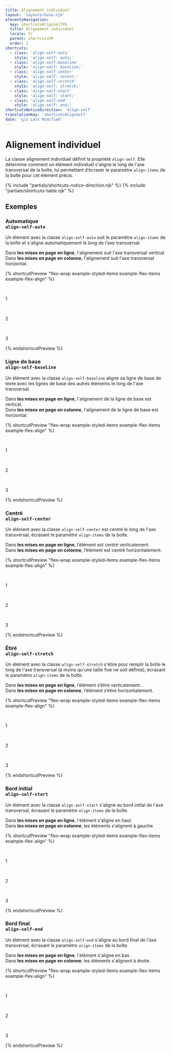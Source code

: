 ```yaml
---
title: Alignement individuel
layout: 'layouts/base.njk'
eleventyNavigation:
  key: shortcutsAlignSelfFR
  title: Alignement individuel
  locale: fr
  parent: shortcutsFR
  order: 1
shortcuts:
  - class: 'align-self-auto'
    style: 'align-self: auto;'
  - class: 'align-self-baseline'
    style: 'align-self: baseline;'
  - class: 'align-self-center'
    style: 'align-self: center;'
  - class: 'align-self-stretch'
    style: 'align-self: stretch;'
  - class: 'align-self-start'
    style: 'align-self: start;'
  - class: 'align-self-end'
    style: 'align-self: end;'
shortcutsNoticeDirection: 'align-self'
translationKey: 'shortcutsAlignSelf'
date: 'git Last Modified'
---
```


# Alignement individuel

La classe alignement individuel définit la propriété `align-self`. Elle détermine comment un élément individuel s'aligne le long de l'axe transversal de la boîte, lui permettant d’écraser le paramètre `align-items` de la boîte pour cet élément précis.

{% include "partials/shortcuts-notice-direction.njk" %}
{% include "partials/shortcuts-table.njk" %}

## Exemples

### Automatique<br/>`align-self-auto`

Un élément avec la classe `align-self-auto` suit le paramètre `align-items` de la boîte et s'aligne automatiquement le long de l'axe transversal.

Dans **les mises en page en ligne**, l'alignement suit l'axe transversal vertical.<br/>
Dans **les mises en page en colonne**, l'alignement suit l'axe transversal horizontal.

{% shortcutPreview "flex-wrap example-styled-items example-flex-items example-flex-align" %}

<div class="d-flex align-items-center">
  <p>1</p>
  <p class="align-self-auto">2</p>
  <p>3</p>
</div>
{% endshortcutPreview %}

### Ligne de base<br/>`align-self-baseline`

Un élément avec la classe `align-self-baseline` aligne sa ligne de base de texte avec les lignes de base des autres éléments le long de l'axe transversal.

Dans **les mises en page en ligne**, l'alignement de la ligne de base est vertical.<br/>
Dans **les mises en page en colonne**, l'alignement de la ligne de base est horizontal.

{% shortcutPreview "flex-wrap example-styled-items example-flex-items example-flex-align" %}

<div class="d-flex align-items-start">
  <p class="pb-800">1</p>
  <p class="align-self-baseline">2</p>
  <p class="pt-900">3</p>
</div>
{% endshortcutPreview %}

### Centré<br/>`align-self-center`

Un élément avec la classe `align-self-center` est centré le long de l'axe transversal, écrasant le paramètre `align-items` de la boîte.

Dans **les mises en page en ligne**, l’élément est centré verticalement.<br/>
Dans **les mises en page en colonne**, l’élément est centré horizontalement.

{% shortcutPreview "flex-wrap example-styled-items example-flex-items example-flex-align" %}

<div class="d-flex align-items-end">
  <p>1</p>
  <p class="align-self-center">2</p>
  <p>3</p>
</div>
{% endshortcutPreview %}

### Étiré<br/>`align-self-stretch`

Un élément avec la classe `align-self-stretch` s'étire pour remplir la boîte le long de l'axe transversal (à moins qu'une taille fixe ne soit définie), écrasant le paramètre `align-items` de la boîte.

Dans **les mises en page en ligne**, l’élément s’étire verticalement.<br/>
Dans **les mises en page en colonne**, l’élément s’étire horizontalement.

{% shortcutPreview "flex-wrap example-styled-items example-flex-items example-flex-align" %}

<div class="d-flex align-items-center">
  <p>1</p>
  <p class="align-self-stretch">2</p>
  <p>3</p>
</div>
{% endshortcutPreview %}

### Bord initial<br/>`align-self-start`

Un élément avec la classe `align-self-start` s'aligne au bord initial de l'axe transversal, écrasant le paramètre `align-items` de la boîte.

Dans **les mises en page en ligne**, l'élément s'aligne en haut.<br/>
Dans **les mises en page en colonne**, les éléments s'alignent à gauche.

{% shortcutPreview "flex-wrap example-styled-items example-flex-items example-flex-align" %}

<div class="d-flex align-items-center">
  <p>1</p>
  <p class="align-self-start">2</p>
  <p>3</p>
</div>
{% endshortcutPreview %}

### Bord final<br/>`align-self-end`

Un élément avec la classe `align-self-end` s'aligne au bord final de l'axe transversal, écrasant le paramètre `align-items` de la boîte.

Dans **les mises en page en ligne**, l'élément s'aligne en bas.<br/>
Dans **les mises en page en colonne**, les éléments s'alignent à droite.

{% shortcutPreview "flex-wrap example-styled-items example-flex-items example-flex-align" %}

<div class="d-flex align-items-center">
  <p>1</p>
  <p class="align-self-end">2</p>
  <p>3</p>
</div>
{% endshortcutPreview %}
